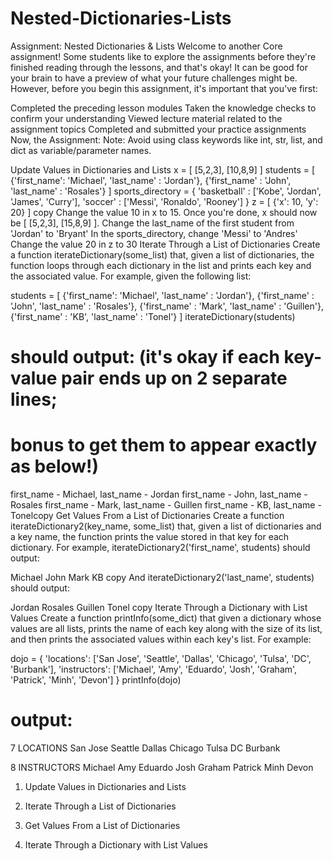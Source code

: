 # Nested-Dictionaries-Lists

Assignment: Nested Dictionaries & Lists
Welcome to another Core assignment! Some students like to explore the assignments before they're finished reading through the lessons, and that's okay! It can be good for your brain to have a preview of what your future challenges might be. However, before you begin this assignment, it's important that you've first:

Completed the preceding lesson modules
Taken the knowledge checks to confirm your understanding
Viewed lecture material related to the assignment topics
Completed and submitted your practice assignments
Now, the Assignment:
Note: Avoid using class keywords like int, str, list, and dict as variable/parameter names.

Update Values in Dictionaries and Lists
x = [ [5,2,3], [10,8,9] ] 
students = [
     {'first_name':  'Michael', 'last_name' : 'Jordan'},
     {'first_name' : 'John', 'last_name' : 'Rosales'}
]
sports_directory = {
    'basketball' : ['Kobe', 'Jordan', 'James', 'Curry'],
    'soccer' : ['Messi', 'Ronaldo', 'Rooney']
}
z = [ {'x': 10, 'y': 20} ]
copy
Change the value 10 in x to 15. Once you're done, x should now be [ [5,2,3], [15,8,9] ].
Change the last_name of the first student from 'Jordan' to 'Bryant'
In the sports_directory, change 'Messi' to 'Andres'
Change the value 20 in z to 30
Iterate Through a List of Dictionaries
Create a function iterateDictionary(some_list) that, given a list of dictionaries, the function loops through each dictionary in the list and prints each key and the associated value. For example, given the following list:

students = [
         {'first_name':  'Michael', 'last_name' : 'Jordan'},
         {'first_name' : 'John', 'last_name' : 'Rosales'},
         {'first_name' : 'Mark', 'last_name' : 'Guillen'},
         {'first_name' : 'KB', 'last_name' : 'Tonel'}
    ]
iterateDictionary(students) 
# should output: (it's okay if each key-value pair ends up on 2 separate lines;
# bonus to get them to appear exactly as below!)
first_name - Michael, last_name - Jordan
first_name - John, last_name - Rosales
first_name - Mark, last_name - Guillen
first_name - KB, last_name - Tonelcopy
Get Values From a List of Dictionaries
Create a function iterateDictionary2(key_name, some_list) that, given a list of dictionaries and a key name, the function prints the value stored in that key for each dictionary. For example, iterateDictionary2('first_name', students) should output:

Michael
John
Mark
KB
copy
And iterateDictionary2('last_name', students) should output:

Jordan
Rosales
Guillen
Tonel
copy
Iterate Through a Dictionary with List Values
Create a function printInfo(some_dict) that given a dictionary whose values are all lists, prints the name of each key along with the size of its list, and then prints the associated values within each key's list. For example:

dojo = {
   'locations': ['San Jose', 'Seattle', 'Dallas', 'Chicago', 'Tulsa', 'DC', 'Burbank'],
   'instructors': ['Michael', 'Amy', 'Eduardo', 'Josh', 'Graham', 'Patrick', 'Minh', 'Devon']
}
printInfo(dojo)
# output:
7 LOCATIONS
San Jose
Seattle
Dallas
Chicago
Tulsa
DC
Burbank
    
8 INSTRUCTORS
Michael
Amy
Eduardo
Josh
Graham
Patrick
Minh
Devon

1. Update Values in Dictionaries and Lists

2. Iterate Through a List of Dictionaries

3. Get Values From a List of Dictionaries

4. Iterate Through a Dictionary with List Values
